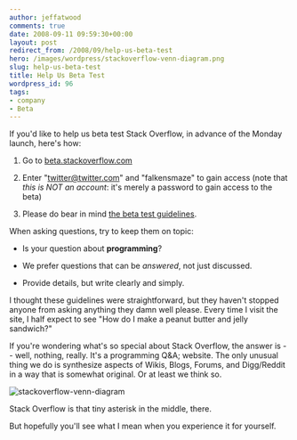 ```yaml
---
author: jeffatwood
comments: true
date: 2008-09-11 09:59:30+00:00
layout: post
redirect_from: /2008/09/help-us-beta-test
hero: /images/wordpress/stackoverflow-venn-diagram.png
slug: help-us-beta-test
title: Help Us Beta Test
wordpress_id: 96
tags:
- company
- Beta
---
```



If you'd like to help us beta test Stack Overflow, in advance of the Monday launch, here's how:







  1. Go to [beta.stackoverflow.com](http://beta.stackoverflow.com)

  2. Enter "twitter@twitter.com" and "falkensmaze" to gain access (note that _this is NOT an account_: it's merely a password to gain access to the beta)

  3. Please do bear in mind [the beta test guidelines](http://blog.stackoverflow.com/2008/07/stack-overflow-private-beta-begins/).




When asking questions, try to keep them on topic:







  * Is your question about **programming**?

  * We prefer questions that can be _answered_, not just discussed.

  * Provide details, but write clearly and simply.




I thought these guidelines were straightforward, but they haven't stopped anyone from asking anything they damn well please. Every time I visit the site, I half expect to see "How do I make a peanut butter and jelly sandwich?"



If you're wondering what's so special about Stack Overflow, the answer is -- well, nothing, really. It's a programming Q&A; website. The only unusual thing we do is synthesize aspects of Wikis, Blogs, Forums, and Digg/Reddit in a way that is somewhat original. Or at least we think so.



![stackoverflow-venn-diagram](/blog/images/wordpress/stackoverflow-venn-diagram.png)



Stack Overflow is that tiny asterisk in the middle, there.



But hopefully you'll see what I mean when you experience it for yourself.


